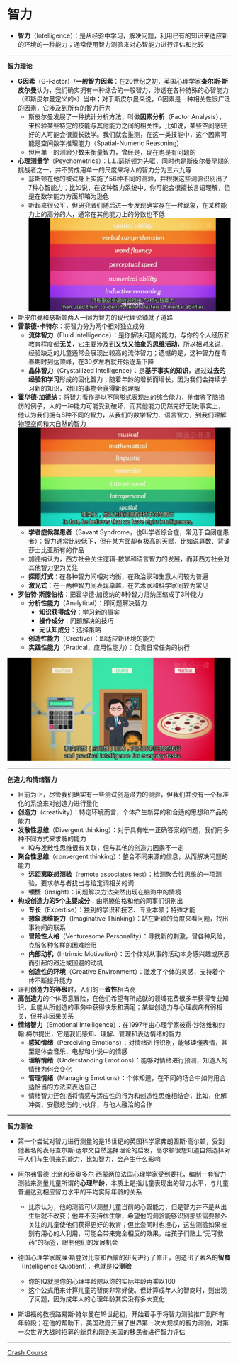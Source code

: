 # 智力
* **智力**（Intelligence）：是从经验中学习，解决问题，利用已有的知识来适应新的环境的一种能力；通常使用智力测验来对心智能力进行评估和比较
---
**智力理论**
* **G因素**（G-Factor）/**一般智力因素**：在20世纪之初，英国心理学家**查尔斯·斯皮尔曼**认为，我们确实拥有一种综合的一般智力，渗透在各种特殊的心智能力（即斯皮尔曼定义的s）当中；对于斯皮尔曼来说，G因素是一种相关性很广泛的因素，它涉及到所有的智力行为
  * 斯皮尔曼发展了一种统计分析方法，叫做**因素分析**（Factor Analysis），来检验某些特定的技能与其他能力之间的相关性，比如说，某些空间感较好的人可能会很擅长数学。我们就会推测，在这一类技能中，这个因素可能是空间数学推理能力（Spatial-Numeric Reasoning）
  * 但用单一的测验分数来衡量智力，曾经是，现在也是有问题的
* **心理测量学**（Psychometrics）：L.L.瑟斯顿为先驱，同时也是斯皮尔曼早期的挑战者之一，并不赞成用单一的尺度来将人的智力分为三六九等
  * 瑟斯顿在他的被试身上实施了56种不同的测验，并根据这些测验识别出了7种心智能力；比如说，在这种智力系统中，你可能会很擅长言语理解，但是在数学能力方面却略为逊色
  * 听起来很公平，但研究者们随后进一步发现确实存在一种现象，在某种能力上的高分的人，通常在其他能力上的分数也不低
![](images/Psychometrics.png)
* 斯皮尔曼和瑟斯顿两人一同为智力的现代理论铺就了道路
* **雷蒙德•卡特尔**：将智力分为两个相对独立成分
  * **流体智力**（Fluid Intelligence）：是你解决问题的能力，与你的个人经历和教育程度都**无关**，它主要涉及到**又快又抽象的思维活动**，所以相对来说，经验缺乏的儿童通常会展现出较高的流体智力；遗憾的是，这种智力在青春期时到达顶峰，在30岁左右就开始逐渐下降
  * **晶体智力**（Crystallized Intelligence）：是**基于事实的知识**，通过**过去的经验和学习**形成的固化智力；随着年龄的增长而增长，因为我们会持续学习新的知识，对旧的事物会获得新的理解 
* **霍华德·加德纳**：将智力看作是以不同形式表现出的综合能力，他借鉴了脑损伤的例子，人的一种能力可能受到破坏，而其他能力仍然完好无缺;事实上，他认为我们拥有8种不同的智力，从我们的数学智力、语言智力，到我们理解物理空间和大自然的智力
![](images/SavantSyndrome.png)
  * **学者症候群患者**（Savant Syndrome，也叫学者综合症，常见于自闭症患者）：智力通常比较低下，但在某方面却有极高的天赋，比如说算数、背诵莎士比亚所有的作品
  * 加德纳认为，西方社会关注逻辑-数学和语言智力的发展，而非西方社会对其他智力更为关注
  * **探照灯式**：在各种智力间相对均衡，在政治家和生意人间较为普遍
  * **激光式**：在一两种智力间表现卓越，在艺术家和科学家间较为常见
* **罗伯特·斯滕伯格**：把霍华德·加德纳的8种智力归纳压缩成了3种能力
  * **分析性能力**（Analytical）：即问题解决智力
    * **知识获得成分**：学习新的事实
    * **操作成分**：问题解决的技巧
    * **元认知成分**：选择策略
  * **创造性能力**（Creative）：即适应新环境的能力
  * **实践性能力**（Pratical，应用性能力）：负责日常任务的执行

![](images/Analytical.png)

---
**创造力和情绪智力**
* 目前为止，尽管我们确实有一些测试创造潜力的测验，但我们并没有一个标准化的系统来对创造力进行量化
* **创造力**（creativity）：特定环境而言，个体产生新异的和合适的思想和产品的能力
* **发散性思维**（Divergent thinking）：对于具有唯一正确答案的问题，我们用多种不同方式来求解的能力
  * IQ与发散性思维很有关联，但与其他的创造力因素不一定
* **聚合性思维**（convergent thinking）：整合不同来源的信息，从而解决问题的能力
  * **远距离联想测验**（remote associates test）：检测聚合性思维的一项测验，要求参与者找出与给定词相关的词
  * **顿悟**（insight）：问题解决方法突然出现在脑海中的情境
* **构成创造力的5个主要成分**：由斯滕伯格和他的同事们识别出
  * **专长**（Expertise）：独到的学识和技艺、专业本领；特殊才能
  * **想象思维能力**（Imaginative Thinking）：站在新颖的角度来看问题，找出事物间的联系
  * **冒险性人格**（Venturesome Personality）：寻找新的刺激，冒各种风险，克服各种各样的困难险阻
  * **内部动机**（Intrinsic Motivation）：因个体对从事的活动本身感兴趣或厌恶而引起的趋近或回避的动机
  * **创造性的环境**（Creative Environment）：激发了个体的灵感，支持着个体不断提升能力
* 评判**创造力的等级**时，人们的**一致性**相当高
* **高创造力**的个体愿意冒险，在他们希望有所成就的领域花费很多年获得专业知识，且能从所创造的事务中获得快乐和满足；某些创造力与心理疾病有弱相关，但并非因果关系
* **情绪智力**（Emotional Intelligence）：在1997年由心理学家彼得·沙洛维和约翰·梅尔提出，它是我们感知、理解、管理和表达情绪的智力
  * **感知情绪**（Perceiving Emotions）：对情绪进行识别，能够读懂表情，甚至是体会音乐、电影和小说中的情感
  * **理解情绪**（Understanding Emotions）：能够对情绪进行预测，知道人的情绪为何会变化
  * **管理情绪**（Managing Emotions）：个体知道，在不同的场合中如何用合适恰当的方法来表达自己
  * 情绪智力还包括将情感与适应性的行为和创造性思维相结合，比如，化解冲突，安慰悲伤的小伙伴，与他人融洽的合作
---
**智力测验**
* 第一个尝试对智力进行测量的是18世纪的英国科学家弗朗西斯·高尔顿，受到他著名的表哥查尔斯·达尔文自然选择理论的启发，高尔顿很想知道自然选择对于人们与生俱来的能力，比如智力，会产生什么影响

* 阿尔弗雷德·比奈和泰奥多尔·西蒙两位法国心理学家受到委托，编制一套智力测验来测量儿童所谓的**心理年龄**，本质上是指儿童表现出的智力水平，与儿童普遍达到相应智力水平的平均实际年龄的关系
  * 比奈认为，他的测验可以测量儿童当前的心智能力，但是智力并不是从出生后就不改变；他并不支持优生学，希望他的测验能够识别那些需要额外关注的儿童使他们获得更好的教育；但比奈同时也担心，这些测验如果被别有用心的人利用，可能会带来完全相反的效果，给孩子们贴上“无可救药”的标签，限制他们的发展机会
* 德国心理学家威廉·斯登对比奈和西蒙的研究进行了修正，创造出了著名的**智商**（Intelligence Quotient），也就是**IQ测验**
  * 你的IQ就是你的心理年龄除以你的实际年龄再乘以100
  * 这个公式用来计算儿童的智商非常好使。但计算成年人的智商时，则出现了问题，因为成年人的心理年龄其实没有多大变化
* 斯坦福的教授路易斯·特尔曼在19世纪初，开始着手于将智力测验推广到所有年龄段；在他的帮助下，美国政府开展了世界第一次大规模的智力测验，对第一次世界大战时招募的新兵和刚到美国的移民者进行智力评估
 
---
[Crash Course](https://www.bilibili.com/video/BV1Zs411c7W6?p=24)